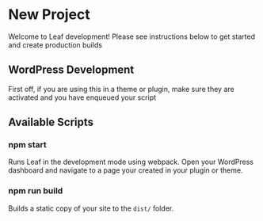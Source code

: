 # New Project

Welcome to Leaf development! Please see instructions below to get started and create production builds

## WordPress Development

First off, if you are using this in a theme or plugin, make sure they are activated and you have enqueued your script

## Available Scripts

### npm start

Runs Leaf in the development mode using webpack.
Open your WordPress dashboard and navigate to a page your created in your plugin or theme.

### npm run build

Builds a static copy of your site to the `dist/` folder.
